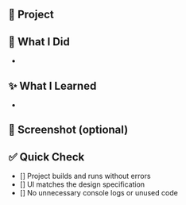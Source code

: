 ## 🔖 Project

## 📌 What I Did
- 

## ✨ What I Learned
- 

## 📸 Screenshot (optional)

## ✅ Quick Check
- [] Project builds and runs without errors
- [] UI matches the design specification
- [] No unnecessary console logs or unused code
